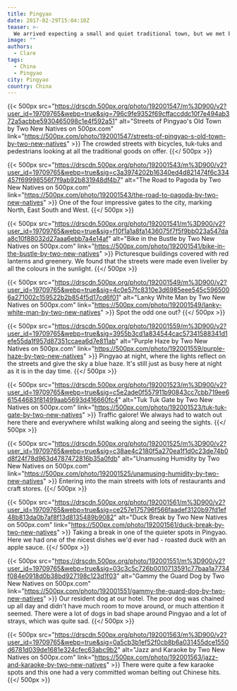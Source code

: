 ```yaml
---
title: Pingyao
date: 2017-02-29T15:04:10Z
teaser: >-
  We arrived expecting a small and quiet traditional town, but we met by a commercial tourist infested nightmare. It still had its merits, but China's economic boom really does appear to have swallowed up everywhere.
image: ""
authors:
  - Clare
tags:
  - China
  - Pingyao
city: Pingyao
country: China
---
```


{{< 500px
  src="https://drscdn.500px.org/photo/192001547/m%3D900/v2?user_id=19709765&webp=true&sig=796c9fe9352f69cffaccddc10f7e494ab372a5acbbe5930465098c1e4f592a51"
  alt="Streets of Pingyao&#x27;s Old Town by Two New Natives on 500px.com"
  link="https://500px.com/photo/192001547/streets-of-pingyao-s-old-town-by-two-new-natives" >}}
The crowded streets with bicycles, tuk-tuks and pedestrians looking at all the traditional goods on offer.
{{</ 500px >}}


{{< 500px
  src="https://drscdn.500px.org/photo/192001543/m%3D900/v2?user_id=19709765&webp=true&sig=c3a3974202b16340ed4d821474f6c334457f69998556f7f9ab92b831948df4b7"
  alt="The Road to Pagoda by Two New Natives on 500px.com"
  link="https://500px.com/photo/192001543/the-road-to-pagoda-by-two-new-natives" >}}
One of the four impressive gates to the city, marking North, East South and West.
{{</ 500px >}}


{{< 500px
  src="https://drscdn.500px.org/photo/192001541/m%3D900/v2?user_id=19709765&webp=true&sig=f10f1a1a8fa1436075f7f5f9bb023a547daa8c10f88032d27aaa6ebb7a4e14af"
  alt="Bike in the Bustle by Two New Natives on 500px.com"
  link="https://500px.com/photo/192001541/bike-in-the-bustle-by-two-new-natives" >}}
Picturesque buildings covered with red lanterns and greenery. We found that the streets were made even livelier by all the colours in the sunlight.
{{</ 500px >}}


{{< 500px
  src="https://drscdn.500px.org/photo/192001549/m%3D900/v2?user_id=19709765&webp=true&sig=4c0e57fc8310e3d6985eee545c5965006a271002c159522b2b854f5d17cd6f01"
  alt="Lanky White Man by Two New Natives on 500px.com"
  link="https://500px.com/photo/192001549/lanky-white-man-by-two-new-natives" >}}
Spot the odd one out?
{{</ 500px >}}


{{< 500px
  src="https://drscdn.500px.org/photo/192001559/m%3D900/v2?user_id=19709765&webp=true&sig=3955b3cd1a834544cac57341588341d1efe55da1f957d87351ccaea6d7e811ab"
  alt="Purple Haze by Two New Natives on 500px.com"
  link="https://500px.com/photo/192001559/purple-haze-by-two-new-natives" >}}
Pingyao at night, where the lights reflect on the streets and give the sky a blue haze. It's still just as busy here at night as it is in the day time.
{{</ 500px >}}


{{< 500px
  src="https://drscdn.500px.org/photo/192001523/m%3D900/v2?user_id=19709765&webp=true&sig=c5e2ade0f557911b90843cc7cbb719ee661544683f81499aab5693d416660fc4"
  alt="Tuk Tuk Gate by Two New Natives on 500px.com"
  link="https://500px.com/photo/192001523/tuk-tuk-gate-by-two-new-natives" >}}
Traffic galore! We always had to watch out here there and everywhere whilst walking along and seeing the sights.
{{</ 500px >}}


{{< 500px
  src="https://drscdn.500px.org/photo/192001525/m%3D900/v2?user_id=19709765&webp=true&sig=c38ae4c2180f5a270ea1f1d0c23de74b0d8f24f78d963d4787472816b35a0fdb"
  alt="Unamusing Humidity by Two New Natives on 500px.com"
  link="https://500px.com/photo/192001525/unamusing-humidity-by-two-new-natives" >}}
Entering into the main streets with lots of restaurants and craft stores.
{{</ 500px >}}


{{< 500px
  src="https://drscdn.500px.org/photo/192001561/m%3D900/v2?user_id=19709765&webp=true&sig=ce257e175796f566faadef3120b97fd1ef48b813da0b7af8f13d8135489b9082"
  alt="Duck Break by Two New Natives on 500px.com"
  link="https://500px.com/photo/192001561/duck-break-by-two-new-natives" >}}
Taking a break in one of the quieter spots in Pingyao. Here we had one of the nicest dishes we'd ever had - roasted duck with an apple sauce.
{{</ 500px >}}


{{< 500px
  src="https://drscdn.500px.org/photo/192001551/m%3D900/v2?user_id=19709765&webp=true&sig=03c3c5c726b0010713591c77baa1a7734f084e0918d0b38bd927198c123d1f03"
  alt="Gammy the Guard Dog by Two New Natives on 500px.com"
  link="https://500px.com/photo/192001551/gammy-the-guard-dog-by-two-new-natives" >}}
Our resident dog at our hotel. The poor dog was chained up all day and didn't have much room to move around, or much attention it seemed. There were a lot of dogs in bad shape around Pingyao and a lot of strays, which was quite sad.
{{</ 500px >}}


{{< 500px
  src="https://drscdn.500px.org/photo/192001563/m%3D900/v2?user_id=19709765&webp=true&sig=0a5cb3b1ef52f0cb8b6a031455dce1550d6781d039de1681e324cfec63abc9b2"
  alt="Jazz and Karaoke by Two New Natives on 500px.com"
  link="https://500px.com/photo/192001563/jazz-and-karaoke-by-two-new-natives" >}}
There were quite a few karaoke spots and this one had a very committed woman belting out Chinese hits.
{{</ 500px >}}
